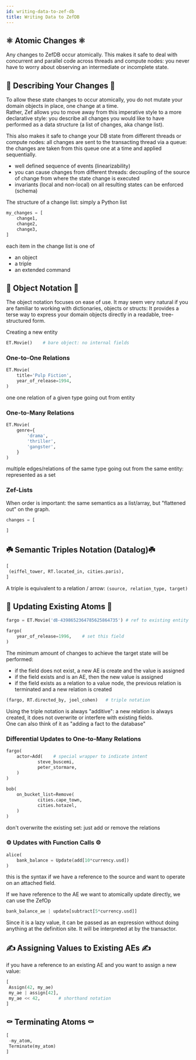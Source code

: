 ```yaml
---
id: writing-data-to-zef-db
title: Writing Data to ZefDB
---
```


  
## ⚛  Atomic Changes ⚛  
Any changes to ZefDB occur atomically. This makes it safe to deal with concurrent and parallel code across threads and compute nodes: you never have to worry about observing an intermediate or incomplete state.  
  
  
## 📝 Describing Your Changes 📝  
To allow these state changes to occur atomically, you do not mutate your domain objects in place, one change at a time.  
Rather, Zef allows you to move away from this imperative style to a more declarative style: you describe all changes you would like to have performed as a data structure (a list of changes, aka change list).  
  
This also makes it safe to change your DB state from different threads or compute nodes: all changes are sent to the transacting thread via a queue: the changes are taken from this queue one at a time and applied sequentially.  
- well defined sequence of events (linearizability)  
- you can cause changes from different threads: decoupling of the source of change from where the state change is executed  
- invariants (local and non-local) on all resulting states can be enforced (schema)  
  
The structure of a change list: simply a Python list  
```python  
my_changes = [  
	change1,  
	change2,  
	change3,	  
]  
```  
each item in the change list is one of  
- an object  
- a triple  
- an extended command  
  
  
## 🌳 Object Notation 🌳  
The object notation focuses on ease of use. It may seem very natural if you are familiar to working with dictionaries, objects or structs: It provides a terse way to express your domain objects directly in a readable, tree-structured form.  
  
Creating a new entity  
```python  
ET.Movie()    # bare object: no internal fields  
```  
  
  
### One-to-One Relations  
```python  
ET.Movie(  
	title='Pulp Fiction',  
	year_of_release=1994,  
)  
```  
one one relation of a given type going out from entity  
  
  
### One-to-Many Relations  
```python  
ET.Movie(  
	genre={  
		'drama',  
		'thriller',  
		'gangster',  
	}  
)  
```  
multiple edges/relations of the same type going out from the same entity: represented as a set  
  
  
### Zef-Lists  
When order is important: the same semantics as a list/array, but "flattened out" on the graph.  
```python  
changes = [  
	  
]  
```  
  
  
  
## ☘️ Semantic Triples Notation (Datalog)☘️  
```python  
[  
 (eiffel_tower, RT.located_in, cities.paris),  
]  
```  
A triple is equivalent to a relation / arrow: `(source, relation_type, target)`  
  
  
## 📆 Updating Existing Atoms 📆  
```python  
fargo = ET.Movie('㏈-4398652364785625864735') # ref to existing entity  
  
fargo(  
	year_of_release=1996,    # set this field  
)  
```  
The minimum amount of changes to achieve the target state will be performed:  
- if the field does not exist, a new AE is create and the value is assigned  
- if the field exists and is an AE, then the new value is assigned  
- if the field exists as a relation to a value node, the previous relation is terminated and a new relation is created  
  
```python  
(fargo, RT.directed_by, joel_cohen)   # triple notation  
```  
Using the triple notation is always "additive": a new relation is always created, it does not overwrite or interfere with existing fields.  
One can also think of it as "adding a fact to the database"  
  
  
### Differential Updates to One-to-Many Relations  
```python  
fargo(  
	actor=Add(    # special wrapper to indicate intent  
			steve_buscemi,  
			peter_stormare,  
	)  
)  
  
bob(  
	on_bucket_list=Remove(  
			cities.cape_town,  
			cities.hotazel,  
	)  
)  
```  
don't overwrite the existing set: just add or remove the relations  
  
  
### ⚙️  Updates with Function Calls ⚙️  
```python  
alice(  
	bank_balance = Update(add[10*currency.usd])  
)  
```  
this is the syntax if we have a reference to the source and want to operate on an attached field.  
  
If we have reference to the AE we want to atomically update directly, we can use the ZefOp  
```python  
bank_balance_ae | update[subtract[5*currency.usd]]  
```  
Since it is a lazy value, it can be passed as an expression without doing anything at the definition site. It will be interpreted at by the transactor.  
  
  
  
## ✍️ Assigning Values to Existing AEs ✍️  
if you have a reference to an existing AE and you want to assign a new value:  
```python  
[  
 Assign(42, my_ae)  
 my_ae | assign[42],  
 my_ae << 42,       # shorthand notation  
]  
```  
  
  
  
## ⚰️ Terminating Atoms ⚰️  
```python  
[  
 -my_atom,  
 Terminate(my_atom)  
]  
```  
  
